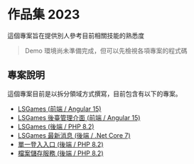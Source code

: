 # 作品集 2023

這個專案旨在提供別人參考目前相關技能的熟悉度

> Demo 環境尚未準備完成，但可以先檢視各項專案的程式碼

## 專案說明

這個專案目前是以拆分領域方式撰寫，目前包含有以下的專案。

- [LSGames (前端 / Angular 15)](https://github.com/samuikaze/my-work-2023-lsgame)
- [LSGames 後臺管理介面 (前端 / Angular 15)](https://github.com/samuikaze/my-work-2023-lsgame-admin)
- [LSGames (後端 / PHP 8.2)](https://github.com/samuikaze/my-work-2023-lsgame-backend)
- [LSGames 最新消息 (後端 / .Net Core 7)](https://github.com/samuikaze/my-work-2023-lsgame-news)
- [單一登入入口 (後端 / PHP 8.2)](https://github.com/samuikaze/my-work-2023-sso)
- [檔案儲存服務 (後端 / PHP 8.2)](https://github.com/samuikaze/my-work-2023-file-storage-service)
